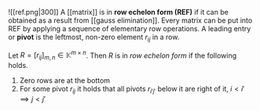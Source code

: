 ![[ref.png|300]]
A [[matrix]] is in **row echelon form (REF)** if it can be obtained as a result from [[gauss elimination]]. Every matrix can be put into REF by applying a sequence of elementary row operations. A leading entry or **pivot** is the leftmost, non-zero element $r_{ij}$ in a row.

Let $R=[r_{ij}]_{m, n} \in \mathbb{K}^{m \times n}$. Then $R$ is in *row echelon form* if the following holds.
1. Zero rows are at the bottom
2. For some pivot $r_{ij}$ it holds that all pivots $r_{i'j'}$ below it are right of it, $i < i' \implies j < j'$

